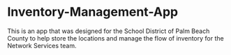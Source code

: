 # Inventory-Management-App
This is an app that was designed for the School District of Palm Beach County to help store the locations and manage the flow of inventory for the Network Services team. 

